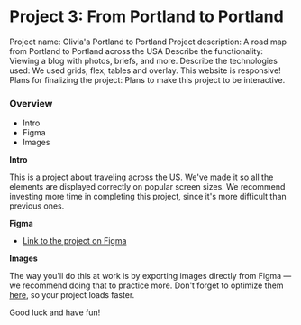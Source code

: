 # Project 3: From Portland to Portland
Project name: Olivia'a Portland to Portland
Project description: A road map from Portland to Portland across the USA
Describe the functionality: Viewing a blog with photos, briefs, and more.
Describe the technologies used: We used grids, flex, tables and overlay. This website is responsive!
Plans for finalizing the project: Plans to make this project to be interactive. 

### Overview
* Intro
* Figma
* Images

**Intro**

This is a project about traveling across the US. We've made it so all the elements are displayed correctly on popular screen sizes. We recommend investing more time in completing this project, since it's more difficult than previous ones.

**Figma**

* [Link to the project on Figma](https://www.figma.com/file/xM9rNsdK4iNcFJmDZho3Aw/Sprint-3%3A-From-Portland-to-Portland-%2F-desktop-%2B-mobile?node-id=500%3A0)

**Images**

The way you'll do this at work is by exporting images directly from Figma — we recommend doing that to practice more. Don't forget to optimize them [here](https://tinypng.com/), so your project loads faster. 

Good luck and have fun!

